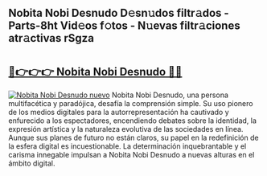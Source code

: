 ## Nobita Nobi Desnudo D𝚎sn𝚞dos filtr𝚊dos - Parts-8ht Vid𝚎os f𝚘tos - N𝚞evas filtr𝚊ciones atr𝚊ctivas rSgza

# <h2><a href="http://mb6xks.tromn.icu/?c=Nobita+Nobi+Desnudo">🔗👉👉👉 Nobita Nobi Desnudo 🔗🔗</a></h2>

[![Nobita Nobi Desnudo nuevo](https://i.imgur.com/pEAQMta.gif)](http://mb6xks.tromn.icu/?c=Nobita+Nobi+Desnudo)
Nobita Nobi Desnudo, una persona multifacética y paradójica, desafía la comprensión simple. Su uso pionero de los medios digitales para la autorrepresentación ha cautivado y enfurecido a los espectadores, encendiendo debates sobre la identidad, la expresión artística y la naturaleza evolutiva de las sociedades en línea. Aunque sus planes de futuro no están claros, su papel en la redefinición de la esfera digital es incuestionable. La determinación inquebrantable y el carisma innegable impulsan a Nobita Nobi Desnudo a nuevas alturas en el ámbito digital.
